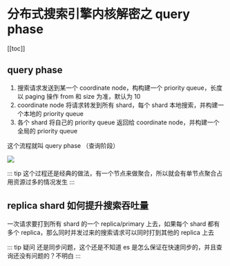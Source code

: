 # 分布式搜索引擎内核解密之 query phase
[[toc]]

## query phase

1. 搜索请求发送到某一个 coordinate node，构构建一个 priority queue，长度以 paging 操作 from 和 size 为准，默认为 10
2. coordinate node 将请求转发到所有 shard，每个 shard 本地搜索，并构建一个本地的 priority queue
3. 各个 shard 将自己的 priority queue 返回给 coordinate node，并构建一个全局的 priority queue

这个流程就叫 query phase （查询阶段）

![](https://txxs.github.io/pic/imocc/elasticsearch-core/markdown-img-paste-20190113215801435.png)

::: tip
这个过程还是经典的做法，有一个节点来做聚合，所以就会有单节点聚合占用资源过多的情况发生
:::

## replica shard 如何提升搜索吞吐量

一次请求要打到所有 shard 的一个 replica/primary 上去，如果每个 shard 都有多个 replica，那么同时并发过来的搜索请求可以同时打到其他的 replica 上去

::: tip 疑问
还是同步问题，这个还是不知道 es 是怎么保证在快速同步的，并且查询还没有问题的？不明白
:::
